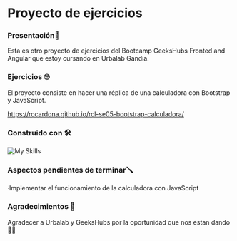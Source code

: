 # Proyecto de ejercicios
### Presentación🚀
Esta es otro proyecto de ejercicios del Bootcamp GeeksHubs Fronted and Angular que estoy cursando en Urbalab Gandía.

### Ejercicios 🤓

El proyecto consiste en hacer una réplica de una calculadora con Bootstrap y JavaScript.


https://rocardona.github.io/rcl-se05-bootstrap-calculadora/


### Construido con 🛠️
![My Skills](https://skillicons.dev/icons?i=html,css,bootstrap,git,js)

### Aspectos pendientes de terminar🪛

·Implementar el funcionamiento de la calculadora con JavaScript


### Agradecimientos 🍻
Agradecer a Urbalab y GeeksHubs por la oportunidad que nos estan dando👩‍💻